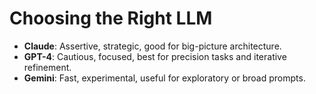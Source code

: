 # Choosing the Right LLM

- **Claude**: Assertive, strategic, good for big-picture architecture.
- **GPT-4**: Cautious, focused, best for precision tasks and iterative refinement.
- **Gemini**: Fast, experimental, useful for exploratory or broad prompts.
